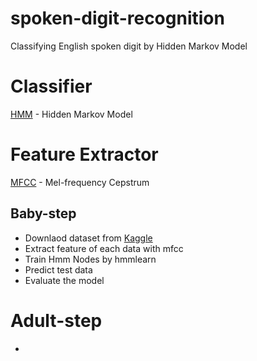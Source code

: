 # spoken-digit-recognition
Classifying English spoken digit by Hidden Markov Model 

# Classifier 
[HMM](https://en.wikipedia.org/wiki/Hidden_Markov_model) - Hidden Markov Model


# Feature Extractor
[MFCC](https://en.wikipedia.org/wiki/Mel-frequency_cepstrum) - Mel-frequency Cepstrum

## Baby-step
* Downlaod dataset from [Kaggle](https://www.kaggle.com/divyanshu99/spoken-digit-dataset)
* Extract feature of each data with mfcc
* Train Hmm Nodes by hmmlearn
* Predict test data
* Evaluate the model

# Adult-step
* 